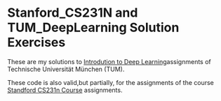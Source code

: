 # Stanford_CS231N and TUM_DeepLearning Solution Exercises
These are my solutions to [Introdution to Deep Learning](https://dvl.in.tum.de/teaching/i2dl-ws18/)assignments of Technische Universität München (TUM).

These code is also valid,but partially, for the assignments of the course [Standford CS231n Course](http://cs231n.stanford.edu/) assignments.
